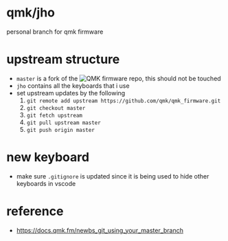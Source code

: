 # qmk/jho

personal branch for qmk firmware

# upstream structure

* `master` is a fork of the ![QMK firmware](https://github.com/qmk/qmk_firmware) repo, this should not be touched
* `jho` contains all the keyboards that i use
* set upstream updates by the following
  1. `git remote add upstream https://github.com/qmk/qmk_firmware.git`
  2. `git checkout master`
  3. `git fetch upstream`
  4. `git pull upstream master`
  5. `git push origin master`
  
# new keyboard

* make sure `.gitignore` is updated since it is being used to hide other keyboards in vscode


# reference 

* https://docs.qmk.fm/newbs_git_using_your_master_branch
